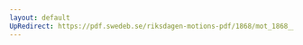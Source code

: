 ```yaml
---
layout: default
UpRedirect: https://pdf.swedeb.se/riksdagen-motions-pdf/1868/mot_1868__ak__00159/mot_1868__ak__00159_001.pdf
---
```

